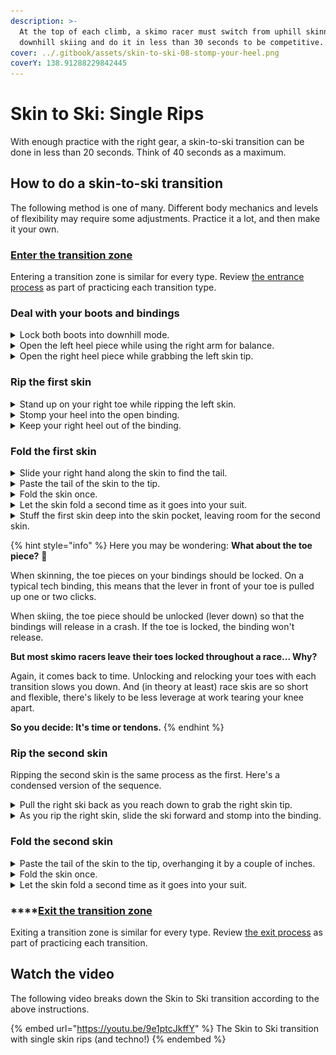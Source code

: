 ```yaml
---
description: >-
  At the top of each climb, a skimo racer must switch from uphill skinning to
  downhill skiing and do it in less than 30 seconds to be competitive.
cover: ../.gitbook/assets/skin-to-ski-08-stomp-your-heel.png
coverY: 138.91288229842445
---
```


# Skin to Ski: Single Rips

With enough practice with the right gear, a skin-to-ski transition can be done in less than 20 seconds. Think of 40 seconds as a maximum.

## How to do a skin-to-ski transition <a href="#how-to-do-a-skin-to-ski-transition-in-20-seconds" id="how-to-do-a-skin-to-ski-transition-in-20-seconds"></a>

The following method is one of many. Different body mechanics and levels of flexibility may require some adjustments. Practice it a lot, and then make it your own.

### [Enter the transition zone](entering-a-transition-zone.md)

Entering a transition zone is similar for every type. Review [the entrance process](entering-a-transition-zone.md) as part of practicing each transition type.

### Deal with your boots and bindings

<details>

<summary>Lock both boots into downhill mode.</summary>

![](../.gitbook/assets/skin-to-ski-04-lock-both-boots.png)

After placing your poles on the ground, move your hands straight to your boot levers. Lock them into downhill mode.

Do not stand up.

</details>

<details>

<summary>Open the left heel piece while using the right arm for balance.</summary>

![](../.gitbook/assets/skin-to-ski-05-open-left-heel-piece.png)

When your boots lock, your hands will be close to your bindings. Take advantage of their proximity. Reach back to open the heel piece of the left-hand binding. At the same time, extend your right arm for balance.

But don't try and open both bindings at once. That makes you crouch on two tip-toes which is unstable. Falling over wastes time.

</details>

<details>

<summary>Open the right heel piece while grabbing the left skin tip.</summary>

![](../.gitbook/assets/skin-to-ski-06-open-right-heel-piece.png)

Pull the left ski back toward you to grab the skin tip. As you grab the skin tip, unlock the heel piece of the right-hand binding.

</details>

### Rip the first skin

<details>

<summary>Stand up on your right toe while ripping the left skin.</summary>

![](../.gitbook/assets/skin-to-ski-07-stand-up-on-right-toe.png)

As you stand up on your right leg, slide the left ski forward as your left arm pulls backward. Sliding the ski forward will help remove the whole skin without having the tail stick and get caught under the ski.

</details>

<details>

<summary>Stomp your heel into the open binding.</summary>

![](../.gitbook/assets/skin-to-ski-08-stomp-your-heel.png)

As the skin comes free and the left ski goes forward, stomp your foot into the binding.

</details>

<details>

<summary>Keep your right heel out of the binding.</summary>

![](../.gitbook/assets/skin-to-ski-09-right-heel-out.png)

Stay on your right toe so that the right-hand binding doesn't lock prematurely. If it does, it'll make ripping the right skin more awkward. Keep your heel raised until you rip the right-hand skin.

</details>

### Fold the first skin

<details>

<summary>Slide your right hand along the skin to find the tail.</summary>

![](../.gitbook/assets/skin-to-ski-10-slide-your-right-hand.png)

While holding the skin tip with your left-hand, slide your right hand along the back of the skin until you can grab the tail. Extend your index finger along the back of the skin as you guide the tail toward the tip.

</details>

<details>

<summary>Paste the tail of the skin to the tip.</summary>

![](../.gitbook/assets/skin-to-ski-11-paste-the-tail.png)

Press the tip and tail together, but make sure the tail overhangs the tip by a couple of inches. The overhanging tail has two purposes:

* It's easier to grab the exposed tail and separate the glue at the next transition; and
* The overhanging tail can thaw next to your torso. (See step #\[two below this one])

</details>

<details>

<summary>Fold the skin once.</summary>

![](../.gitbook/assets/skin-to-ski-12-fold-the-skin-once.png)

Fold the skin neatly. Keep your skins organized to save time when you need to re-use them. Do not ball them up. Untangling skins costs more time than folding them.

</details>

<details>

<summary>Let the skin fold a second time as it goes into your suit.</summary>

![](../.gitbook/assets/skin-to-ski-13-fold-a-second-time.png)

With the skin folded once and grasped in the middle, the skin will fold a second time as it goes into the skin pocket. Position the skin so that the overhanging tail is against your torso. That way your body heat will melt any snow or ice on the tail and your base layer will absorb the moisture. With the next application, there's a much better chance of good adhesion.

Do not put skins in your pack. Taking your pack off is a total waste of time, and your skins won't thaw. Wasted time and icy skins ruin races.

</details>

<details>

<summary>Stuff the first skin deep into the skin pocket, leaving room for the second skin.</summary>

A neatly double-folded skin will leave enough room for a second. That way you can alternate pairs of skins and skin pockets from right to left with each transition.

</details>

{% hint style="info" %}
Here you may be wondering: **What about the toe piece?** 🤔

When skinning, the toe pieces on your bindings should be locked. On a typical tech binding, this means that the lever in front of your toe is pulled up one or two clicks.

When skiing, the toe piece should be unlocked (lever down) so that the bindings will release in a crash. If the toe is locked, the binding won't release.

**But most skimo racers leave their toes locked throughout a race... Why?**

Again, it comes back to time. Unlocking and relocking your toes with each transition slows you down. And (in theory at least) race skis are so short and flexible, there's likely to be less leverage at work tearing your knee apart.

**So you decide: It's time or tendons.**
{% endhint %}

### Rip the second skin

Ripping the second skin is the same process as the first. Here's a condensed version of the sequence.

<details>

<summary>Pull the right ski back as you reach down to grab the right skin tip.</summary>

![](../.gitbook/assets/skin-to-ski-15-pull-the-right-ski-back.png)

As with the left ski, pull the ski back and squat straight down to grab the skin rather than reaching forward. Squatting straight down is faster, easier, and more balanced.

</details>

<details>

<summary>As you rip the right skin, slide the ski forward and stomp into the binding.</summary>

![](../.gitbook/assets/skin-to-ski-16-stomp-into-the-binding.png)

</details>

### Fold the second skin

<details>

<summary>Paste the tail of the skin to the tip, overhanging it by a couple of inches.</summary>

![](../.gitbook/assets/skin-to-ski-17-paste-the-tail.png)

</details>

<details>

<summary>Fold the skin once.</summary>

![](../.gitbook/assets/skin-to-ski-18-fold-the-skin-once.png)

</details>

<details>

<summary>Let the skin fold a second time as it goes into your suit.</summary>

![](../.gitbook/assets/skin-to-ski-19-fold-a-second-time.png)

Because you stuffed the first skin deep into the skin pocket, there should be ample room for the second skin beside the first.

</details>

### ****[Exit the transition zone](exiting-a-transition-zone.md)

Exiting a transition zone is similar for every type. Review [the exit process](exiting-a-transition-zone.md) as part of practicing each transition.

## Watch the video

The following video breaks down the Skin to Ski transition according to the above instructions.

{% embed url="https://youtu.be/9e1ptcJkffY" %}
The Skin to Ski transition with single skin rips (and techno!)
{% endembed %}
